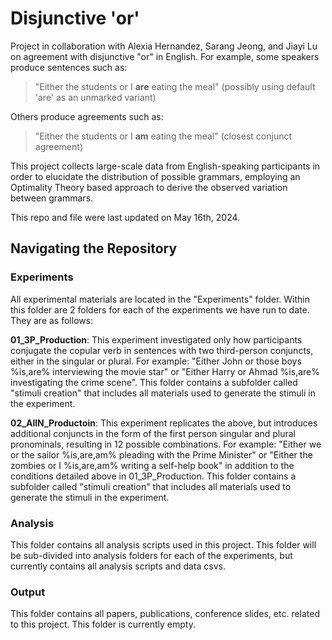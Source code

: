 # Disjunctive 'or'
Project in collaboration with Alexia Hernandez, Sarang Jeong, and Jiayi Lu on agreement with disjunctive "or" in English. For example, some speakers produce sentences such as:
> "Either the students or I **are** eating the meal" (possibly using default 'are' as an unmarked variant)

Others produce agreements such as:

> "Either the students or I **am** eating the meal" (closest conjunct agreement) 

This project collects large-scale data from English-speaking participants in order to elucidate the distribution of possible grammars, employing an Optimality Theory based approach to derive the observed variation between grammars.

This repo and file were last updated on May 16th, 2024.

## Navigating the Repository

### Experiments

All experimental materials are located in the "Experiments" folder. Within this folder are 2 folders for each of the experiments we have run to date. They are as follows:

**01_3P_Production**: This experiment investigated only how participants conjugate the copular verb in sentences with two third-person conjuncts, either in the singular or plural. For example: "Either John or those boys %is,are% interviewing the movie star" or "Either Harry or Ahmad %is,are% investigating the crime scene". This folder contains a subfolder called "stimuli creation" that includes all materials used to generate the stimuli in the experiment.

**02_AllN_Productoin**: This experiment replicates the above, but introduces additional conjuncts in the form of the first person singular and plural pronominals, resulting in 12 possible combinations. For example: "Either we or the sailor %is,are,am% pleading with the Prime Minister" or "Either the zombies or I %is,are,am% writing a self-help book" in addition to the conditions detailed above in 01_3P_Production. This folder contains a subfolder called "stimuli creation" that includes all materials used to generate the stimuli in the experiment.

### Analysis

This folder contains all analysis scripts used in this project. This folder will be sub-divided into analysis folders for each of the experiments, but currently contains all analysis scripts and data csvs.

### Output

This folder contains all papers, publications, conference slides, etc. related to this project. This folder is currently empty.
